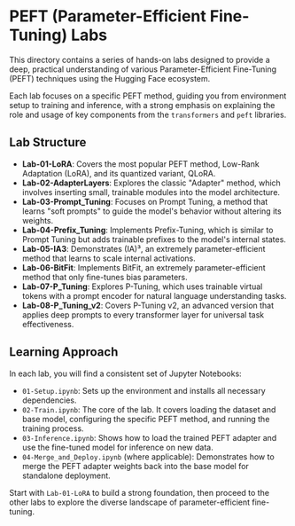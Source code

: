 # PEFT (Parameter-Efficient Fine-Tuning) Labs

This directory contains a series of hands-on labs designed to provide a deep, practical understanding of various Parameter-Efficient Fine-Tuning (PEFT) techniques using the Hugging Face ecosystem.

Each lab focuses on a specific PEFT method, guiding you from environment setup to training and inference, with a strong emphasis on explaining the role and usage of key components from the `transformers` and `peft` libraries.

## Lab Structure

- **Lab-01-LoRA**: Covers the most popular PEFT method, Low-Rank Adaptation (LoRA), and its quantized variant, QLoRA.
- **Lab-02-AdapterLayers**: Explores the classic "Adapter" method, which involves inserting small, trainable modules into the model architecture.
- **Lab-03-Prompt_Tuning**: Focuses on Prompt Tuning, a method that learns "soft prompts" to guide the model's behavior without altering its weights.
- **Lab-04-Prefix_Tuning**: Implements Prefix-Tuning, which is similar to Prompt Tuning but adds trainable prefixes to the model's internal states.
- **Lab-05-IA3**: Demonstrates (IA)³, an extremely parameter-efficient method that learns to scale internal activations.
- **Lab-06-BitFit**: Implements BitFit, an extremely parameter-efficient method that only fine-tunes bias parameters.
- **Lab-07-P_Tuning**: Explores P-Tuning, which uses trainable virtual tokens with a prompt encoder for natural language understanding tasks.
- **Lab-08-P_Tuning_v2**: Covers P-Tuning v2, an advanced version that applies deep prompts to every transformer layer for universal task effectiveness.

## Learning Approach

In each lab, you will find a consistent set of Jupyter Notebooks:

- `01-Setup.ipynb`: Sets up the environment and installs all necessary dependencies.
- `02-Train.ipynb`: The core of the lab. It covers loading the dataset and base model, configuring the specific PEFT method, and running the training process.
- `03-Inference.ipynb`: Shows how to load the trained PEFT adapter and use the fine-tuned model for inference on new data.
- `04-Merge_and_Deploy.ipynb` (where applicable): Demonstrates how to merge the PEFT adapter weights back into the base model for standalone deployment.

Start with `Lab-01-LoRA` to build a strong foundation, then proceed to the other labs to explore the diverse landscape of parameter-efficient fine-tuning.
